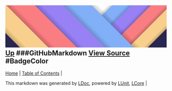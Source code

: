 ![](../Content/LDoc-banner-small.png "")
[Up](GitHubMarkdown.md)
###GitHubMarkdown
[View Source](GitHubMarkdown.md)
#BadgeColor
---

[Home](../../README.md) | [Table of Contents](../../TableOfContents.md) | 


This markdown was generated by [LDoc](https://github.com/CodeSingularity/LDoc), powered by [LUnit](https://github.com/CodeSingularity/LUnit), [LCore](https://github.com/CodeSingularity/LCore) | 

